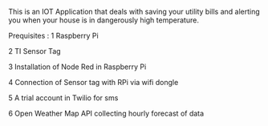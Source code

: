 This is an IOT Application that deals with saving your utility bills and alerting you when your house is in dangerously high temperature.

Prequisites :
1 Raspberry Pi

2 TI Sensor Tag

3 Installation of Node Red in Raspberry Pi

4 Connection of Sensor tag with RPi via wifi dongle

5 A trial account in Twilio for sms

6 Open Weather Map API collecting hourly forecast of data
